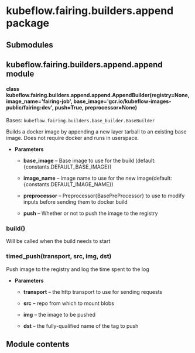 # kubeflow.fairing.builders.append package

## Submodules

## kubeflow.fairing.builders.append.append module


#### class kubeflow.fairing.builders.append.append.AppendBuilder(registry=None, image_name='fairing-job', base_image='gcr.io/kubeflow-images-public/fairing:dev', push=True, preprocessor=None)
Bases: `kubeflow.fairing.builders.base_builder.BaseBuilder`

Builds a docker image by appending a new layer tarball to an existing
base image. Does not require docker and runs in userspace.


* **Parameters**

    
    * **base_image** – Base image to use for the build (default: {constants.DEFAULT_BASE_IMAGE})


    * **image_name** – image name to use for the new image(default: {constants.DEFAULT_IMAGE_NAME})


    * **preprocessor** – Preprocessor{BasePreProcessor} to use to modify inputs
    before sending them to docker build


    * **push** – Whether or not to push the image to the registry



### build()
Will be called when the build needs to start


### timed_push(transport, src, img, dst)
Push image to the registry and log the time spent to the log


* **Parameters**

    
    * **transport** – the http transport to use for sending requests


    * **src** – repo from which to mount blobs


    * **img** – the image to be pushed


    * **dst** – the fully-qualified name of the tag to push


## Module contents
